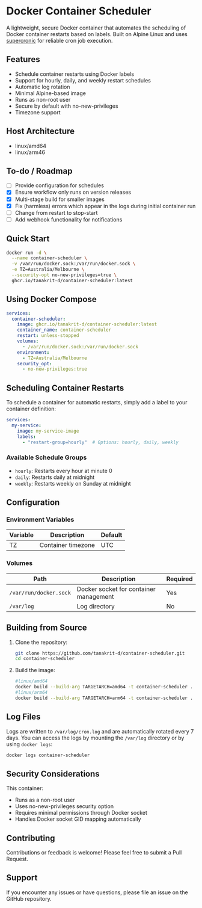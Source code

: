# Docker Container Scheduler

A lightweight, secure Docker container that automates the scheduling of Docker container restarts based on labels. Built on Alpine Linux and uses [supercronic](https://github.com/aptible/supercronic) for reliable cron job execution.

## Features

- Schedule container restarts using Docker labels
- Support for hourly, daily, and weekly restart schedules
- Automatic log rotation
- Minimal Alpine-based image
- Runs as non-root user
- Secure by default with no-new-privileges
- Timezone support

## Host Architecture

- linux/amd64  
- linux/arm46  

## To-do / Roadmap

- [ ] Provide configuration for schedules  
- [x] Ensure workflow only runs on version releases  
- [x] Multi-stage build for smaller images  
- [x] Fix (harmless) errors which appear in the logs during initial container run  
- [ ] Change from restart to stop-start  
- [ ] Add webhook functionality for notifications  

## Quick Start

```bash
docker run -d \
  --name container-scheduler \
  -v /var/run/docker.sock:/var/run/docker.sock \
  -e TZ=Australia/Melbourne \
  --security-opt no-new-privileges=true \
  ghcr.io/tanakrit-d/container-scheduler:latest
```

## Using Docker Compose

```yaml
services:
  container-scheduler:
    image: ghcr.io/tanakrit-d/container-scheduler:latest
    container_name: container-scheduler
    restart: unless-stopped
    volumes:
      - /var/run/docker.sock:/var/run/docker.sock
    environment:
      - TZ=Australia/Melbourne
    security_opt:
      - no-new-privileges:true
```

## Scheduling Container Restarts

To schedule a container for automatic restarts, simply add a label to your container definition:

```yaml
services:
  my-service:
    image: my-service-image
    labels:
      - "restart-group=hourly"  # Options: hourly, daily, weekly
```

### Available Schedule Groups

- `hourly`: Restarts every hour at minute 0
- `daily`: Restarts daily at midnight
- `weekly`: Restarts weekly on Sunday at midnight

## Configuration

### Environment Variables

| Variable | Description | Default |
|----------|-------------|---------|
| TZ | Container timezone | UTC |

### Volumes

| Path | Description | Required |
|------|-------------|----------|
| `/var/run/docker.sock` | Docker socket for container management | Yes |
| `/var/log` | Log directory | No |

## Building from Source

1. Clone the repository:

    ```bash
    git clone https://github.com/tanakrit-d/container-scheduler.git
    cd container-scheduler
    ```

2. Build the image:

    ```bash
    #linux/amd64
    docker build --build-arg TARGETARCH=amd64 -t container-scheduler .
    #linux/arm64
    docker build --build-arg TARGETARCH=arm64 -t container-scheduler .
    ```

## Log Files

Logs are written to `/var/log/cron.log` and are automatically rotated every 7 days. You can access the logs by mounting the `/var/log` directory or by using `docker logs`:

```bash
docker logs container-scheduler
```

## Security Considerations

This container:

- Runs as a non-root user
- Uses no-new-privileges security option
- Requires minimal permissions through Docker socket
- Handles Docker socket GID mapping automatically

## Contributing

Contributions or feedback is welcome! Please feel free to submit a Pull Request.

## Support

If you encounter any issues or have questions, please file an issue on the GitHub repository.

